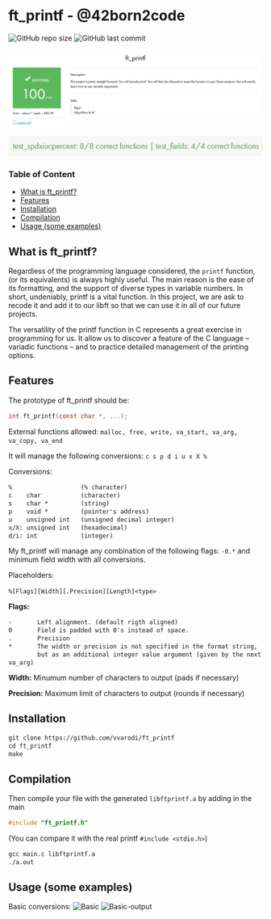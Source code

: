 # ft_printf - @42born2code
![GitHub repo size](https://img.shields.io/github/repo-size/vvarodi/ft_printf)
![GitHub last commit](https://img.shields.io/github/last-commit/vvarodi/ft_printf)

![score](img/success.png)

![test](img/gradetest.PNG)

### Table of Content

* [What is ft_printf?](#what-is-ft_printf)
* [Features](#features)
* [Installation](#installation)
* [Compilation](#compilation) 
* [Usage (some examples)](#usage-some-examples)

## What is ft_printf?
Regardless of the programming language considered, the ``printf`` function, (or its equivalents) is always highly useful. The main reason is the ease of its formatting, and the support of diverse types in variable numbers. In short, undeniably, printf is a vital function. In this project, we are ask to recode it and add it to our libft so that we can use it in all of our future projects.

The versatility of the printf function in C represents a great exercise in programming for us. It allow us to discover a feature of the C language – variadic functions – and to practice detailed management of the printing options.

## Features
The prototype of ft_printf should be:
```C 
int	ft_printf(const char *, ...); 
```
External functions allowed:
`` malloc, free, write, va_start, va_arg, va_copy, va_end ``

It will manage the following conversions: ``c s p d i u x X %``

Conversions:
```
%                   (% character)
c    char           (character)
s    char *         (string)
p    void *         (pointer's address)
u    unsigned int   (unsigned decimal integer)
x/X: unsigned int   (hexadecimal)
d/i: int            (integer)
```
My ft_printf will manage any combination of the following flags: ``-0.*`` and minimum field width with all conversions.

Placeholders: 

``
%[Flags][Width][.Precision][Length]<type>
``

**Flags:**
```
-       Left alignment. (default rigth aligned)
0       Field is padded with 0's instead of space.
.       Precision
*       The width or precision is not specified in the format string, 
        but as an additional integer value argument (given by the next va_arg)
```
**Width:** Minumum number of characters to output (pads if necessary)

**Precision:** Maximum limit of characters to output (rounds if necessary)

## Installation
```
git clone https://github.com/vvarodi/ft_printf
cd ft_printf
make
```
## Compilation
Then compile your file with the generated ``libftprintf.a`` by adding in the main

``` C
#include "ft_printf.h"
````
(You can compare it with the real printf ``#include <stdio.h>``)
```
gcc main.c libftprintf.a
./a.out
```
## Usage (some examples)
Basic conversions:
![Basic](img/basicexample.png)
![Basic-output](img/basicexamplesoutput.PNG)
